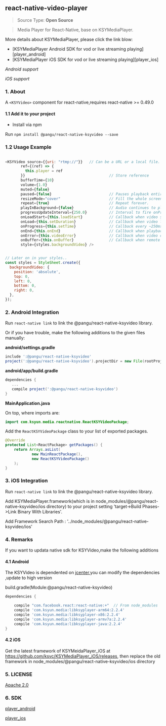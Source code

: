 ## react-native-video-player
 
> Source Type: **Open Source**

> Media Player for React-Native, base on KSYMediaPlayer.

More details about KSYMediaPlayer, please click the link blow:

* [KSYMediaPlayer Android SDK for vod or live streaming playing][player_android]
* [KSYMediaPlayer iOS SDK for vod or live streaming playing][player_ios]

*Android support*

*iOS support*


### 1. About

A `<KSYVideo>` component for react-native,requires react-native >= 0.49.0

#### 1.1 Add it to your project
* Install via npm

Run `npm install @pangu/react-native-ksyvideo --save`


### 1.2 Usage Example

```javascript

<KSYVideo source={{uri: "rtmp://"}}   // Can be a URL or a local file.
       ref={(ref) => {
         this.player = ref
       }}                                      // Store reference
       bufferTime={10}
       volume={1.0}                            
       muted={false}                           
       paused={false}                          // Pauses playback entirely.
       resizeMode="cover"                      // Fill the whole screen at aspect ratio.*
       repeat={true}                           // Repeat forever.
       playInBackground={false}                // Audio continues to play when app entering background.
       progressUpdateInterval={250.0}          // Interval to fire onProgress (default to ~250ms)
       onLoadStart={this.loadStart}            // Callback when video starts to load
       onLoad={this.setDuration}               // Callback when video loads
       onProgress={this.setTime}               // Callback every ~250ms with currentTime
       onEnd={this.onEnd}                      // Callback when playback finishes
       onError={this.videoError}               // Callback when video cannot be loaded
       onBuffer={this.onBuffer}                // Callback when remote video is buffering
       style={styles.backgroundVideo} />


// Later on in your styles..
const styles = StyleSheet.create({
  backgroundVideo: {
    position: 'absolute',
    top: 0,
    left: 0,
    bottom: 0,
    right: 0,
  },
});
```

### 2. Android Integration

Run `react-native link` to link the @pangu/react-native-ksyvideo library.

Or if you have trouble, make the following additions to the given files manually:

**android/settings.gradle**

```gradle
include ':@pangu/react-native-ksyvideo'
project(':@pangu/react-native-ksyvideo').projectDir = new File(rootProject.projectDir, '../node_modules/@pangu/react-native-ksyvideo/android')
```

**android/app/build.gradle**

```gradle
dependencies {
   ...
   compile project(':@pangu/react-native-ksyvideo')
}
```

**MainApplication.java**

On top, where imports are:

```java
import com.ksyun.media.reactnative.ReactKSYVideoPackage;
```

Add the `ReactKSYVideoPackage` class to your list of exported packages.

```java
@Override
protected List<ReactPackage> getPackages() {
    return Arrays.asList(
            new MainReactPackage(),
            new ReactKSYVideoPackage()
    );
}
```

### 3. iOS Integration

Run `react-native link` to link the @pangu/react-native-ksyvideo library.

Add KSYMediaPlayer.framework(which is in node_modules/@pangu/react-native-ksyvideo/ios directory) to your project setting 'target->Build Phases->Link Binary With Libraries'.

Add Framework Search Path : '../node_modules/@pangu/react-native-ksyvideo/ios'


### 4. Remarks
If you want to updata native sdk for KSYVideo,make the following additions
#### 4.1 Android
The KSYVideo is dependented on [jcenter](https://bintray.com/ksvc/ksyplayer),you can modify the dependencies ,update to high version

build.gradle(Module:@pangu/react-native-ksyvideo)
```gradle
dependencies {

    compile "com.facebook.react:react-native:+"  // From node_modules
    compile 'com.ksyun.media:libksyplayer-arm64:2.2.4'
    compile 'com.ksyun.media:libksyplayer-x86:2.2.4'
    compile 'com.ksyun.media:libksyplayer-armv7a:2.2.4'
    compile 'com.ksyun.media:libksyplayer-java:2.2.4'
}
```


#### 4.2 iOS

Get the latest framework of KSYMeidaPlayer_iOS at https://github.com/ksvc/KSYMediaPlayer_iOS/releases, then replace the old framework in node_modules/@pangu/react-native-ksyvideo/ios directory

### 5. LICENSE
[Apache 2.0](LICENSE)


### 6. SDK
[player_android](https://github.com/ksvc/KSYMediaPlayer_Android)

[player_ios](https://github.com/ksvc/KSYMediaPlayer_iOS)

